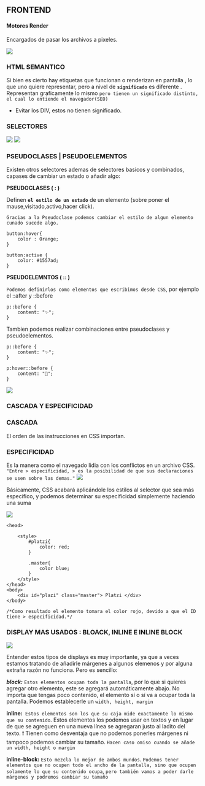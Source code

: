 ## **FRONTEND**

#### **Motores Render**
Encargados de pasar los archivos a pixeles.

![](./img/MotoresNavegador.png)

### **HTML SEMANTICO**
Si bien es cierto hay etiquetas que funcionan o renderizan en pantalla , lo que uno quiere representar, pero a nivel de **`significado`**  es diferente . Representan graficamente lo mismo `pero tienen un significado distinto, el cual lo entiende el navegador(SEO)`

- Evitar los DIV, estos no tienen significado.
### **SELECTORES**

![](./img/SelectoresBasicos.png)
![](./img/SelectoresCombinadores.png)

### **PSEUDOCLASES | PSEUDOELEMENTOS**
Existen otros selectores ademas de selectores basicos y combinados, capases de cambiar un estado o añadir algo:

**PSEUDOCLASES ( : )**

Definen **`el estilo de un estado`** de un elemento (sobre poner el mause,visitado,activo,hacer click).

`Gracias a la Pseudoclase podemos cambiar el estilo de algun elemento cunado sucede algo.`
```
button:hover{
    color : Orange;
}

button:active {
    color: #1557ad;
}
```

**PSEUDOELEMNTOS ( :: )**

`Podemos definirlos como elementos que escribimos desde CSS`, por ejemplo el ::after y ::before

```
p::before {
    content: "✨";
}
```

Tambien podemos realizar combinaciones entre pseudoclases y pseudoelementos.
```
p::before {
    content: "✨";
}

p:hover::before {
    content: "💅";
}
```
![](./img/PseudoClasesPseudoelementos.png)


### **CASCADA Y ESPECIFICIDAD**

### **CASCADA**
El orden de las instrucciones en CSS importan.
### **ESPECIFICIDAD**
Es la manera como el navegado lidia con los conflictos en un archivo CSS.
`"Entre > especificidad, > es la posibilidad de que sus declaraciones se usen sobre las demas."`
![](./img/Especificidad.png)

Básicamente, CSS acabará aplicándole los estilos al selector que sea más específico, y podemos determinar su especificidad simplemente haciendo una suma

![](./img/DeterminandoEspecificidad.png)

```
<head>
    
    <style>
        #platzi{
            color: red;
        }

        .master{
            color blue;
        }
    </style>
</head>
<body>
    <div id="plazi" class="master"> Platzi </div>
</body>

/*Como resultado el elemento tomara el color rojo, devido a que el ID tiene > especificidad.*/
```
### **DISPLAY MAS USADOS : BLOACK, INLINE E INLINE BLOCK**
![](./img/Display.png)

Entender estos tipos de displays es muy importante, ya que a veces estamos tratando de añadirle márgenes a algunos elemenos y por alguna extraña razón no funciona. Pero es sencillo:

***block:*** `Estos elementos ocupan toda la pantalla`, por lo que si quieres agregar otro elemento, este se agregará automáticamente abajo. No importa que tengas poco contenido, el elemento sí o sí va a ocupar toda la pantalla.
Podemos establecerle un `width, height, margin`

**inline:**` Estos elementos son los que su caja mide exactamente lo mismo que su contenido`. Estos elementos los podemos usar en textos y en lugar de que se agreguen en una nueva línea se agregaran justo al ladito del texto. ❗ Tienen como desventaja que no podemos ponerles márgenes ni tampoco podemos cambiar su tamaño.
`Hacen caso omiso cuando se añade un width, height o margin`

**inline-block:** `Esto mezcla lo mejor de ambos mundos`. `Podemos tener elementos que no ocupen todo el ancho de la pantalla, sino que ocupen solamente lo que su contenido ocupa`, `pero también vamos a poder darle márgenes y podremos cambiar su tamaño`



